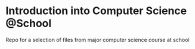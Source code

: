 # Introduction into Computer Science @School

Repo for a selection of files from major computer science course at school

